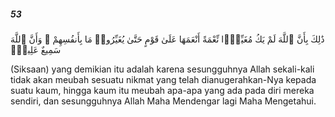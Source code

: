 ##### 53

<span class="ayah">ذَٰلِكَ بِأَنَّ ٱللَّهَ لَمْ يَكُ مُغَيِّرًۭا نِّعْمَةً أَنْعَمَهَا عَلَىٰ قَوْمٍ حَتَّىٰ يُغَيِّرُوا۟ مَا بِأَنفُسِهِمْ ۙ وَأَنَّ ٱللَّهَ سَمِيعٌ عَلِيمٌۭ</span>

<span class="ayah_translation">(Siksaan) yang demikian itu adalah karena sesungguhnya Allah sekali-kali tidak akan meubah sesuatu nikmat yang telah dianugerahkan-Nya kepada suatu kaum, hingga kaum itu meubah apa-apa yang ada pada diri mereka sendiri, dan sesungguhnya Allah Maha Mendengar lagi Maha Mengetahui.</span>
